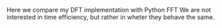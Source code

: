 Here we compare my DFT implementation with Python FFT
We are not interested in time efficiency, but rather in wheter they behave the same.